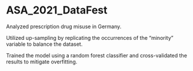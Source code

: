 # ASA_2021_DataFest

Analyzed prescription drug misuse in Germany.

Utilized up-sampling by replicating the occurrences of the “minority” variable to balance the dataset. 

Trained the model using a random forest classifier and cross-validated the results to mitigate overfitting.
